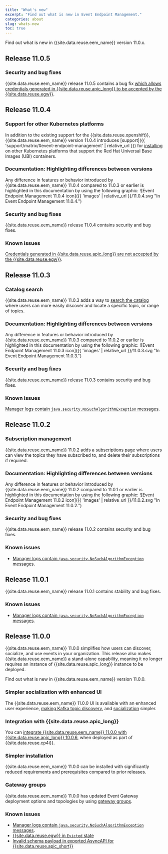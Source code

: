 ```yaml
---
title: "What's new"
excerpt: "Find out what is new in Event Endpoint Management."
categories: about
slug: whats-new
toc: true
---
```


Find out what is new in {{site.data.reuse.eem_name}} version 11.0.x.

## Release 11.0.5

### Security and bug fixes

{{site.data.reuse.eem_name}} release 11.0.5 contains a bug fix [which allows credentials generated in {{site.data.reuse.apic_long}} to be accepted by the {{site.data.reuse.egw}}](../../troubleshooting/eem-apic-clients-do-not-connect).

## Release 11.0.4

### Support for other Kubernetes platforms

In addition to the existing support for the {{site.data.reuse.openshift}}, {{site.data.reuse.eem_name}} version 11.0.4 introduces [support]({{ 'support/matrix/#event-endpoint-management' | relative_url }}) for [installing](../../installing/installing-on-kubernetes/) on other Kubernetes platforms that support the Red Hat Universal Base Images (UBI) containers.

### Documentation: Highlighting differences between versions

Any difference in features or behavior introduced by {{site.data.reuse.eem_name}} 11.0.4 compared to 11.0.3 or earlier is highlighted in this documentation by using the following graphic: ![Event Endpoint Management 11.0.4 icon]({{ 'images' | relative_url }}/11.0.4.svg "In Event  Endpoint Management 11.0.4.")

### Security and bug fixes

{{site.data.reuse.eem_name}} release 11.0.4 contains security and bug fixes.

### Known issues

[Credentials generated in {{site.data.reuse.apic_long}} are not accepted by the {{site.data.reuse.egw}}](../../troubleshooting/eem-apic-clients-do-not-connect).

## Release 11.0.3

### Catalog search

{{site.data.reuse.eem_name}} 11.0.3 adds a way to [search the catalog](../../consume-subscribe/discovering-topics#searching-the-catalog) where users can more easily discover and locate a specific topic, or range of topics.


### Documentation: Highlighting differences between versions

Any difference in features or behavior introduced by {{site.data.reuse.eem_name}} 11.0.3 compared to 11.0.2 or earlier is highlighted in this documentation by using the following graphic: ![Event Endpoint Management 11.0.3 icon]({{ 'images' | relative_url }}/11.0.3.svg "In Event  Endpoint Management 11.0.3.")

### Security and bug fixes

{{site.data.reuse.eem_name}} release 11.0.3 contains security and bug fixes.

### Known issues

[Manager logs contain `java.security.NoSuchAlgorithmException` messages](../../troubleshooting/no-such-algorithm-log).

## Release 11.0.2

### Subscription management

{{site.data.reuse.eem_name}} 11.0.2 adds a [subscriptions page](../../consume-subscribe/managing-subscriptions) where users can view the topics they have subscribed to, and delete their subscriptions if required.

### Documentation: Highlighting differences between versions

Any difference in features or behavior introduced by {{site.data.reuse.eem_name}} 11.0.2 compared to 11.0.1 or earlier is highlighted in this documentation by using the following graphic: ![Event Endpoint Management 11.0.2 icon]({{ 'images' | relative_url }}/11.0.2.svg "In Event Endpoint Management 11.0.2.")

### Security and bug fixes

{{site.data.reuse.eem_name}} release 11.0.2 contains security and bug fixes.

### Known issues

- [Manager logs contain `java.security.NoSuchAlgorithmException` messages](../../troubleshooting/no-such-algorithm-log).

## Release 11.0.1

{{site.data.reuse.eem_name}} release 11.0.1 contains stability and bug fixes.

### Known issues

- [Manager logs contain `java.security.NoSuchAlgorithmException` messages](../../troubleshooting/no-such-algorithm-log).

## Release 11.0.0

{{site.data.reuse.eem_name}} 11.0.0 simplifies how users can discover, socialize, and use events in your organization. This release also makes {{site.data.reuse.eem_name}} a stand-alone capability, meaning it no longer requires an instance of {{site.data.reuse.apic_long}} instance to be deployed.

Find out what is new in {{site.data.reuse.eem_name}} version 11.0.0.

### Simpler socialization with enhanced UI

The {{site.data.reuse.eem_name}} 11.0.0 UI is available with an enhanced user experience, [making Kafka topic discovery](../../describe/adding-topics), and [socialization](../../describe/publishing-topics) simpler.

### Integration with {{site.data.reuse.apic_long}}

You can [integrate {{site.data.reuse.eem_name}} 11.0.0 with {{site.data.reuse.apic_long}} 10.0.6](../../integrating-with-apic/overview), when deployed as part of {{site.data.reuse.cp4i}}.

### Simpler installation

{{site.data.reuse.eem_name}} 11.0.0 can be installed with significantly reduced requirements and prerequisites compared to prior releases.

### Gateway groups

{{site.data.reuse.eem_name}} 11.0.0 has updated Event Gateway deployment options and topologies by using [gateway groups](../key-concepts#gateway-group).

### Known issues

- [Manager logs contain `java.security.NoSuchAlgorithmException` messages](../../troubleshooting/no-such-algorithm-log).
- [{{site.data.reuse.egw}} in `Evicted` state](../../troubleshooting/evicted-gateway)
- [Invalid schema payload in exported AsyncAPI for {{site.data.reuse.apic_short}}](../../troubleshooting/invalid-async-api)